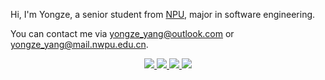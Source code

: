 Hi, I'm Yongze, a senior student from [NPU](https://www.nwpu.edu.cn/), major in software engineering. 

You can contact me via yongze_yang@outlook.com or yongze_yang@mail.nwpu.edu.cn.


<p align="center">
  <a href="https://github.com/YongzeYang">
    <img src="http://github-profile-summary-cards.vercel.app/api/cards/profile-details?username=YongzeYang&theme=transparent" />
  </a>
  <a href="https://github.com/YongzeYang">
    <img src="https://github-readme-streak-stats.herokuapp.com/?user=YongzeYang&hide_border=true&card_width=338&theme=transparent" />
  </a>
  <a href="https://github.com/YongzeYang">
    <img src="http://github-profile-summary-cards.vercel.app/api/cards/stats?username=YongzeYang&theme=transparent" />
  </a>
  <a href="https://github.com/YongzeYang">
    <img src="https://github-readme-stats.vercel.app/api/top-langs/?username=YongzeYang&langs_count=10&exclude_repo=&hide=jupyter%20notebook,vim%20script,cmake,makefile,batchfile,emacs%20lisp,css,html&layout=default&card_width=699&hide_border=true&theme=transparent" />
  </a>
</p>

